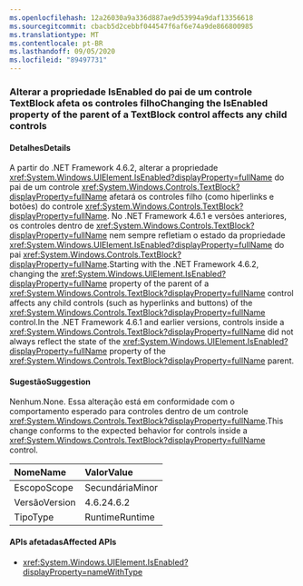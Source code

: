 ```yaml
---
ms.openlocfilehash: 12a26030a9a336d887ae9d53994a9daf13356618
ms.sourcegitcommit: cbacb5d2cebbf044547f6af6e74a9de866800985
ms.translationtype: MT
ms.contentlocale: pt-BR
ms.lasthandoff: 09/05/2020
ms.locfileid: "89497731"
---
```

### <a name="changing-the-isenabled-property-of-the-parent-of-a-textblock-control-affects-any-child-controls"></a><span data-ttu-id="dd4d6-101">Alterar a propriedade IsEnabled do pai de um controle TextBlock afeta os controles filho</span><span class="sxs-lookup"><span data-stu-id="dd4d6-101">Changing the IsEnabled property of the parent of a TextBlock control affects any child controls</span></span>

#### <a name="details"></a><span data-ttu-id="dd4d6-102">Detalhes</span><span class="sxs-lookup"><span data-stu-id="dd4d6-102">Details</span></span>

<span data-ttu-id="dd4d6-103">A partir do .NET Framework 4.6.2, alterar a propriedade <xref:System.Windows.UIElement.IsEnabled?displayProperty=fullName> do pai de um controle <xref:System.Windows.Controls.TextBlock?displayProperty=fullName> afetará os controles filho (como hiperlinks e botões) do controle <xref:System.Windows.Controls.TextBlock?displayProperty=fullName>. No .NET Framework 4.6.1 e versões anteriores, os controles dentro de <xref:System.Windows.Controls.TextBlock?displayProperty=fullName> nem sempre refletiam o estado da propriedade <xref:System.Windows.UIElement.IsEnabled?displayProperty=fullName> do pai <xref:System.Windows.Controls.TextBlock?displayProperty=fullName>.</span><span class="sxs-lookup"><span data-stu-id="dd4d6-103">Starting with the .NET Framework 4.6.2, changing the <xref:System.Windows.UIElement.IsEnabled?displayProperty=fullName> property of the parent of a <xref:System.Windows.Controls.TextBlock?displayProperty=fullName> control affects any child controls (such as hyperlinks and buttons) of the <xref:System.Windows.Controls.TextBlock?displayProperty=fullName> control.In the .NET Framework 4.6.1 and earlier versions, controls inside a <xref:System.Windows.Controls.TextBlock?displayProperty=fullName> did not always reflect the state of the <xref:System.Windows.UIElement.IsEnabled?displayProperty=fullName> property of the <xref:System.Windows.Controls.TextBlock?displayProperty=fullName> parent.</span></span>

#### <a name="suggestion"></a><span data-ttu-id="dd4d6-104">Sugestão</span><span class="sxs-lookup"><span data-stu-id="dd4d6-104">Suggestion</span></span>

<span data-ttu-id="dd4d6-105">Nenhum.</span><span class="sxs-lookup"><span data-stu-id="dd4d6-105">None.</span></span> <span data-ttu-id="dd4d6-106">Essa alteração está em conformidade com o comportamento esperado para controles dentro de um controle <xref:System.Windows.Controls.TextBlock?displayProperty=fullName>.</span><span class="sxs-lookup"><span data-stu-id="dd4d6-106">This change conforms to the expected behavior for controls inside a <xref:System.Windows.Controls.TextBlock?displayProperty=fullName> control.</span></span>

| <span data-ttu-id="dd4d6-107">Nome</span><span class="sxs-lookup"><span data-stu-id="dd4d6-107">Name</span></span>    | <span data-ttu-id="dd4d6-108">Valor</span><span class="sxs-lookup"><span data-stu-id="dd4d6-108">Value</span></span>       |
|:--------|:------------|
| <span data-ttu-id="dd4d6-109">Escopo</span><span class="sxs-lookup"><span data-stu-id="dd4d6-109">Scope</span></span>   |<span data-ttu-id="dd4d6-110">Secundária</span><span class="sxs-lookup"><span data-stu-id="dd4d6-110">Minor</span></span>|
|<span data-ttu-id="dd4d6-111">Versão</span><span class="sxs-lookup"><span data-stu-id="dd4d6-111">Version</span></span>|<span data-ttu-id="dd4d6-112">4.6.2</span><span class="sxs-lookup"><span data-stu-id="dd4d6-112">4.6.2</span></span>|
|<span data-ttu-id="dd4d6-113">Tipo</span><span class="sxs-lookup"><span data-stu-id="dd4d6-113">Type</span></span>|<span data-ttu-id="dd4d6-114">Runtime</span><span class="sxs-lookup"><span data-stu-id="dd4d6-114">Runtime</span></span>|

#### <a name="affected-apis"></a><span data-ttu-id="dd4d6-115">APIs afetadas</span><span class="sxs-lookup"><span data-stu-id="dd4d6-115">Affected APIs</span></span>

- <xref:System.Windows.UIElement.IsEnabled?displayProperty=nameWithType>

<!--

#### Affected APIs

- `P:System.Windows.UIElement.IsEnabled`

-->
